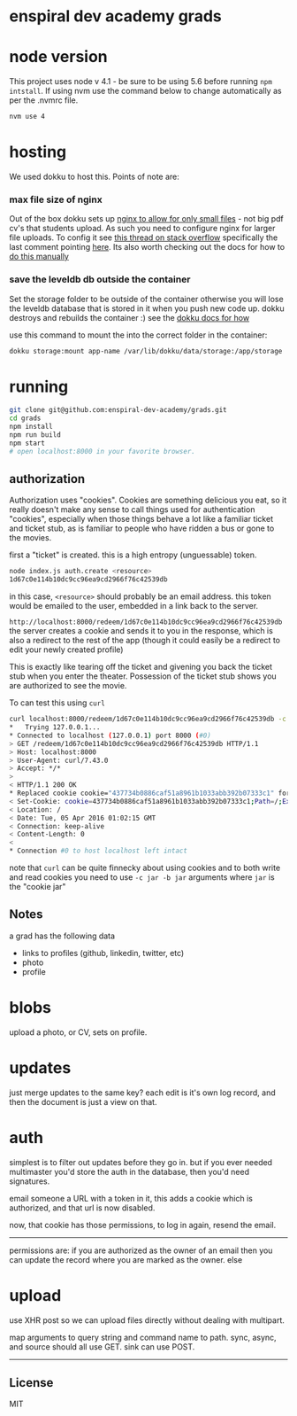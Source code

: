 # enspiral dev academy grads

# node version

This project uses node v 4.1 - be sure to be using 5.6 before running `npm intstall`. If using nvm use the command below to change automatically as per the .nvmrc file. 
```bash
nvm use 4
```

# hosting

We used dokku to host this. Points of note are:

### max file size of nginx
Out of the box dokku sets up [nginx to allow for only small files](https://github.com/dokku/dokku/issues/802) - not big pdf cv's that students upload. As such you need to configure nginx for larger file uploads. To config it see [this thread on stack overflow](https://stackoverflow.com/questions/25529866/how-do-i-set-nginx-configuration-settings-on-a-per-app-basis-in-dokku) specifically the last comment pointing [here](https://github.com/investtools/dokku-client-max-body-size/blob/master/nginx-pre-reload). Its also worth checking out the docs for how to [do this manually](http://dokku.viewdocs.io/dokku/nginx/#customizing-via-configuration-files-included-by-the-default-tem)

### save the leveldb db outside the container
Set the storage folder to be outside of the container otherwise you will lose the leveldb database that is stored in it when you push new code up. dokku destroys and rebuilds the container :) see the [dokku docs for how](http://dokku.viewdocs.io/dokku/dokku-storage/#dokku-core-storage-plugin)

use this command to mount the into the correct folder in the container:

```bash
dokku storage:mount app-name /var/lib/dokku/data/storage:/app/storage
```

# running

```bash
git clone git@github.com:enspiral-dev-academy/grads.git
cd grads
npm install
npm run build
npm start
# open localhost:8000 in your favorite browser.

```

## authorization

Authorization uses "cookies". Cookies are something delicious you eat,
so it really doesn't make any sense to call things used for authentication
"cookies", especially when those things behave a lot like a familiar ticket
and ticket stub, as is familiar to people who have ridden a bus or gone to
the movies.

first a "ticket" is created. this is a high entropy (unguessable) token.
```bash
node index.js auth.create <resource>
1d67c0e114b10dc9cc96ea9cd2966f76c42539db
```
in this case, `<resource>` should probably be an email address.
this token would be emailed to the user, embedded in a link back to the server.

`http://localhost:8000/redeem/1d67c0e114b10dc9cc96ea9cd2966f76c42539db`
the server creates a cookie and sends it to you in the response,
which is also a redirect to the rest of the app (though it could easily
be a redirect to edit your newly created profile)

This is exactly like tearing off the ticket and givening you back the ticket
stub when you enter the theater. Possession of the ticket stub shows you are
authorized to see the movie.

To can test this using `curl`

```bash
curl localhost:8000/redeem/1d67c0e114b10dc9cc96ea9cd2966f76c42539db -c jar -b jar -v
*   Trying 127.0.0.1...
* Connected to localhost (127.0.0.1) port 8000 (#0)
> GET /redeem/1d67c0e114b10dc9cc96ea9cd2966f76c42539db HTTP/1.1
> Host: localhost:8000
> User-Agent: curl/7.43.0
> Accept: */*
> 
< HTTP/1.1 200 OK
* Replaced cookie cookie="437734b0886caf51a8961b1033abb392b07333c1" for domain localhost, path /, expire 1491397335
< Set-Cookie: cookie=437734b0886caf51a8961b1033abb392b07333c1;Path=/;Expires=Wed Apr 05 2017 13:02:15 GMT+1200 (NZST)FirstPartyOnly;HttpOnly;
< Location: /
< Date: Tue, 05 Apr 2016 01:02:15 GMT
< Connection: keep-alive
< Content-Length: 0
< 
* Connection #0 to host localhost left intact
```

note that `curl` can be quite finnecky about using cookies
and to both write and read cookies you need to use `-c jar -b jar`
arguments where `jar` is the "cookie jar"

## Notes

a grad has the following data

- links to profiles (github, linkedin, twitter, etc)
- photo
- profile

# blobs

upload a photo, or CV, sets on profile. 

# updates

just merge updates to the same key?
each edit is it's own log record,
and then the document is just a view on that.

# auth

simplest is to filter out updates before they go in.
but if you ever needed multimaster you'd store the auth in the database,
then you'd need signatures.

email someone a URL with a token in it, this adds a cookie
which is authorized, and that url is now disabled.

now, that cookie has those permissions, to log in again,
resend the email.

---

permissions are: if you are authorized as the owner of an email
then you can update the record where you are marked as the owner.
else

# upload

use XHR post so we can upload files directly without
dealing with multipart.

map arguments to query string and command name to path.
sync, async, and source should all use GET. sink can use POST.


---



## License

MIT

